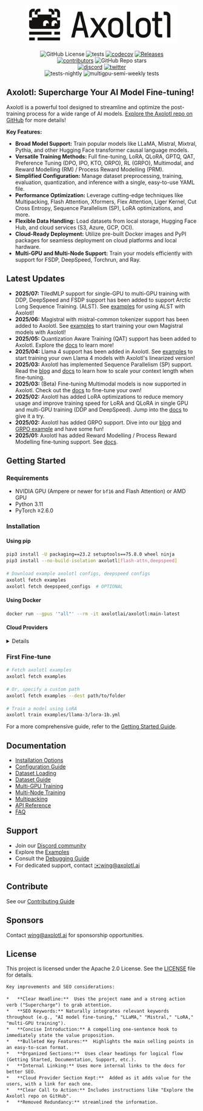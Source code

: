 <p align="center">
    <picture>
        <source media="(prefers-color-scheme: dark)" srcset="https://raw.githubusercontent.com/axolotl-ai-cloud/axolotl/887513285d98132142bf5db2a74eb5e0928787f1/image/axolotl_logo_digital_white.svg">
        <source media="(prefers-color-scheme: light)" srcset="https://raw.githubusercontent.com/axolotl-ai-cloud/axolotl/887513285d98132142bf5db2a74eb5e0928787f1/image/axolotl_logo_digital_black.svg">
        <img alt="Axolotl" src="https://raw.githubusercontent.com/axolotl-ai-cloud/axolotl/887513285d98132142bf5db2a74eb5e0928787f1/image/axolotl_logo_digital_black.svg" width="400" height="104" style="max-width: 100%;">
    </picture>
</p>

<p align="center">
    <img src="https://img.shields.io/github/license/axolotl-ai-cloud/axolotl.svg?color=blue" alt="GitHub License">
    <img src="https://github.com/axolotl-ai-cloud/axolotl/actions/workflows/tests.yml/badge.svg" alt="tests">
    <a href="https://codecov.io/gh/axolotl-ai-cloud/axolotl"><img src="https://codecov.io/gh/axolotl-ai-cloud/axolotl/branch/main/graph/badge.svg" alt="codecov"></a>
    <a href="https://github.com/axolotl-ai-cloud/axolotl/releases"><img src="https://img.shields.io/github/release/axolotl-ai-cloud/axolotl.svg" alt="Releases"></a>
    <br/>
    <a href="https://github.com/axolotl-ai-cloud/axolotl/graphs/contributors"><img src="https://img.shields.io/github/contributors-anon/axolotl-ai-cloud/axolotl?color=yellow&style=flat-square" alt="contributors" style="height: 20px;"></a>
    <img src="https://img.shields.io/github/stars/axolotl-ai-cloud/axolotl" alt="GitHub Repo stars">
    <br/>
    <a href="https://discord.com/invite/HhrNrHJPRb"><img src="https://img.shields.io/badge/discord-7289da.svg?style=flat-square&logo=discord" alt="discord" style="height: 20px;"></a>
    <a href="https://twitter.com/axolotl_ai"><img src="https://img.shields.io/twitter/follow/axolotl_ai?style=social" alt="twitter" style="height: 20px;"></a>
    <br/>
    <img src="https://github.com/axolotl-ai-cloud/axolotl/actions/workflows/tests-nightly.yml/badge.svg" alt="tests-nightly">
    <img src="https://github.com/axolotl-ai-cloud/axolotl/actions/workflows/multi-gpu-e2e.yml/badge.svg" alt="multigpu-semi-weekly tests">
</p>

## Axolotl: Supercharge Your AI Model Fine-tuning!

Axolotl is a powerful tool designed to streamline and optimize the post-training process for a wide range of AI models.  [Explore the Axolotl repo on GitHub](https://github.com/axolotl-ai-cloud/axolotl) for more details!

**Key Features:**

*   **Broad Model Support:** Train popular models like LLaMA, Mistral, Mixtral, Pythia, and other Hugging Face transformer causal language models.
*   **Versatile Training Methods:** Full fine-tuning, LoRA, QLoRA, GPTQ, QAT, Preference Tuning (DPO, IPO, KTO, ORPO), RL (GRPO), Multimodal, and Reward Modelling (RM) / Process Reward Modelling (PRM).
*   **Simplified Configuration:** Manage dataset preprocessing, training, evaluation, quantization, and inference with a single, easy-to-use YAML file.
*   **Performance Optimization:** Leverage cutting-edge techniques like Multipacking, Flash Attention, Xformers, Flex Attention, Liger Kernel, Cut Cross Entropy, Sequence Parallelism (SP), LoRA optimizations, and more.
*   **Flexible Data Handling:** Load datasets from local storage, Hugging Face Hub, and cloud services (S3, Azure, GCP, OCI).
*   **Cloud-Ready Deployment:** Utilize pre-built Docker images and PyPI packages for seamless deployment on cloud platforms and local hardware.
*   **Multi-GPU and Multi-Node Support:** Train your models efficiently with support for FSDP, DeepSpeed, Torchrun, and Ray.

## Latest Updates

*   **2025/07:** TiledMLP support for single-GPU to multi-GPU training with DDP, DeepSpeed and FSDP support has been added to support Arctic Long Sequence Training. (ALST). See [examples](https://github.com/axolotl-ai-cloud/axolotl/tree/main/examples/alst) for using ALST with Axolotl!
*   **2025/06:** Magistral with mistral-common tokenizer support has been added to Axolotl. See [examples](https://github.com/axolotl-ai-cloud/axolotl/tree/main/examples/magistral) to start training your own Magistral models with Axolotl!
*   **2025/05:** Quantization Aware Training (QAT) support has been added to Axolotl. Explore the [docs](https://docs.axolotl.ai/docs/qat.html) to learn more!
*   **2025/04:** Llama 4 support has been added in Axolotl. See [examples](https://github.com/axolotl-ai-cloud/axolotl/tree/main/examples/llama-4) to start training your own Llama 4 models with Axolotl's linearized version!
*   **2025/03:** Axolotl has implemented Sequence Parallelism (SP) support. Read the [blog](https://huggingface.co/blog/axolotl-ai-co/long-context-with-sequence-parallelism-in-axolotl) and [docs](https://docs.axolotl.ai/docs/sequence_parallelism.html) to learn how to scale your context length when fine-tuning.
*   **2025/03:** (Beta) Fine-tuning Multimodal models is now supported in Axolotl. Check out the [docs](https://docs.axolotl.ai/docs/multimodal.html) to fine-tune your own!
*   **2025/02:** Axolotl has added LoRA optimizations to reduce memory usage and improve training speed for LoRA and QLoRA in single GPU and multi-GPU training (DDP and DeepSpeed). Jump into the [docs](https://docs.axolotl.ai/docs/lora_optims.html) to give it a try.
*   **2025/02:** Axolotl has added GRPO support. Dive into our [blog](https://huggingface.co/blog/axolotl-ai-co/training-llms-w-interpreter-feedback-wasm) and [GRPO example](https://github.com/axolotl-ai-cloud/grpo_code) and have some fun!
*   **2025/01:** Axolotl has added Reward Modelling / Process Reward Modelling fine-tuning support. See [docs](https://docs.axolotl.ai/docs/reward_modelling.html).

## Getting Started

### Requirements

*   NVIDIA GPU (Ampere or newer for `bf16` and Flash Attention) or AMD GPU
*   Python 3.11
*   PyTorch ≥2.6.0

### Installation

#### Using pip

```bash
pip3 install -U packaging==23.2 setuptools==75.8.0 wheel ninja
pip3 install --no-build-isolation axolotl[flash-attn,deepspeed]

# Download example axolotl configs, deepspeed configs
axolotl fetch examples
axolotl fetch deepspeed_configs  # OPTIONAL
```

#### Using Docker

```bash
docker run --gpus '"all"' --rm -it axolotlai/axolotl:main-latest
```

#### Cloud Providers

<details>

- [RunPod](https://runpod.io/gsc?template=v2ickqhz9s&ref=6i7fkpdz)
- [Vast.ai](https://cloud.vast.ai?ref_id=62897&template_id=bdd4a49fa8bce926defc99471864cace&utm_source=github&utm_medium=developer_community&utm_campaign=template_launch_axolotl&utm_content=readme)
- [PRIME Intellect](https://app.primeintellect.ai/dashboard/create-cluster?image=axolotl&location=Cheapest&security=Cheapest&show_spot=true)
- [Modal](https://www.modal.com?utm_source=github&utm_medium=github&utm_campaign=axolotl)
- [Novita](https://novita.ai/gpus-console?templateId=311)
- [JarvisLabs.ai](https://jarvislabs.ai/templates/axolotl)
- [Latitude.sh](https://latitude.sh/blueprint/989e0e79-3bf6-41ea-a46b-1f246e309d5c)

</details>

### First Fine-tune

```bash
# Fetch axolotl examples
axolotl fetch examples

# Or, specify a custom path
axolotl fetch examples --dest path/to/folder

# Train a model using LoRA
axolotl train examples/llama-3/lora-1b.yml
```

For a more comprehensive guide, refer to the [Getting Started Guide](https://docs.axolotl.ai/docs/getting-started.html).

## Documentation

*   [Installation Options](https://docs.axolotl.ai/docs/installation.html)
*   [Configuration Guide](https://docs.axolotl.ai/docs/config-reference.html)
*   [Dataset Loading](https://docs.axolotl.ai/docs/dataset_loading.html)
*   [Dataset Guide](https://docs.axolotl.ai/docs/dataset-formats/)
*   [Multi-GPU Training](https://docs.axolotl.ai/docs/multi-gpu.html)
*   [Multi-Node Training](https://docs.axolotl.ai/docs/multi-node.html)
*   [Multipacking](https://docs.axolotl.ai/docs/multipack.html)
*   [API Reference](https://docs.axolotl.ai/docs/api/)
*   [FAQ](https://docs.axolotl.ai/docs/faq.html)

## Support

*   Join our [Discord community](https://discord.gg/HhrNrHJPRb)
*   Explore the [Examples](https://github.com/axolotl-ai-cloud/axolotl/tree/main/examples/)
*   Consult the [Debugging Guide](https://docs.axolotl.ai/docs/debugging.html)
*   For dedicated support, contact [✉️wing@axolotl.ai](mailto:wing@axolotl.ai)

## Contribute

See our [Contributing Guide](https://github.com/axolotl-ai-cloud/axolotl/blob/main/.github/CONTRIBUTING.md)

## Sponsors

Contact [wing@axolotl.ai](mailto:wing@axolotl.ai) for sponsorship opportunities.

## License

This project is licensed under the Apache 2.0 License. See the [LICENSE](LICENSE) file for details.
```
Key improvements and SEO considerations:

*   **Clear Headline:**  Uses the project name and a strong action verb ("Supercharge") to grab attention.
*   **SEO Keywords:** Naturally integrates relevant keywords throughout (e.g., "AI model fine-tuning," "LLaMA," "Mistral," "LoRA," "multi-GPU training").
*   **Concise Introduction:** A compelling one-sentence hook to immediately state the value proposition.
*   **Bulleted Key Features:**  Highlights the main selling points in an easy-to-scan format.
*   **Organized Sections:**  Uses clear headings for logical flow (Getting Started, Documentation, Support, etc.).
*   **Internal Linking:** Uses more internal links to the docs for better SEO.
*   **Cloud Provider Section Kept:**  Added as it adds value for the users, with a link for each one.
*   **Clear Call to Action:** Includes instructions like "Explore the Axolotl repo on GitHub".
*   **Removed Redundancy:** streamlined the information.